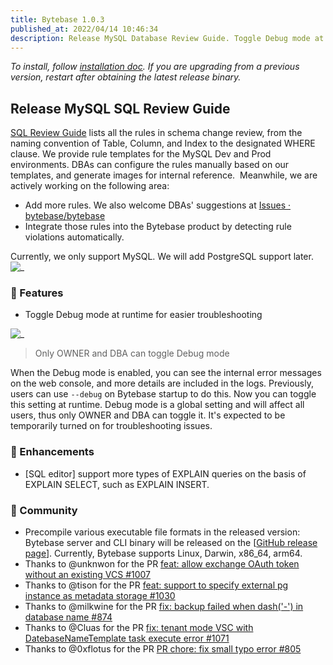 ```yaml
---
title: Bytebase 1.0.3
published_at: 2022/04/14 10:46:34
description: Release MySQL Database Review Guide. Toggle Debug mode at runtime for easier troubleshooting. SQL editor support more types of EXPLAIN queries on the basis of EXPLAIN SELECT, such as EXPLAIN INSERT.
---
```


_To install, follow [installation doc](/docs/get-started/install/overview). If you are upgrading from a previous version, restart after obtaining the latest release binary._

## Release MySQL SQL Review Guide

[SQL Review Guide](https://bytebase.com/sql-review-guide) lists all the rules in schema change review, from the naming convention of Table, Column, and Index to the designated WHERE clause. We provide rule templates for the MySQL Dev and Prod environments. DBAs can configure the rules manually based on our templates, and generate images for internal reference.  Meanwhile, we are actively working on the following area:

- Add more rules. We also welcome DBAs' suggestions at [Issues · bytebase/bytebase](https://github.com/bytebase/bytebase/issues)
- Integrate those rules into the Bytebase product by detecting rule violations automatically.

Currently, we only support MySQL. We will add PostgreSQL support later.
![_](/content/changelog/1.0.3/sql-review-guide.gif)

### 🚀 Features

- Toggle Debug mode at runtime for easier troubleshooting

![_](/content/changelog/1.0.3/debug-mode.gif)

> Only OWNER and DBA can toggle Debug mode

When the Debug mode is enabled, you can see the internal error messages on the web console, and more details are included in the logs. Previously, users can use `--debug` on Bytebase startup to do this. Now you can toggle this setting at runtime. Debug mode is a global setting and will affect all users, thus only OWNER and DBA can toggle it. It's expected to be temporarily turned on for troubleshooting issues.

### 🎄 Enhancements

- [SQL editor] support more types of EXPLAIN queries on the basis of EXPLAIN SELECT, such as EXPLAIN INSERT.

### 🎠 Community

- Precompile various executable file formats in the released version: Bytebase server and CLI binary will be released on the [[GitHub release page](https://github.com/bytebase/bytebase/releases)]. Currently, Bytebase supports Linux, Darwin, x86_64, arm64.
- Thanks to @unknwon for the PR [feat: allow exchange OAuth token without an existing VCS #1007](https://github.com/bytebase/bytebase/pull/1007)
- Thanks to @tison for the PR [feat: support to specify external pg instance as metadata storage #1030](https://github.com/bytebase/bytebase/pull/1030)
- Thanks to @milkwine for the PR [fix: backup failed when dash('-') in database name #874](https://github.com/bytebase/bytebase/pull/874)
- Thanks to @Cluas for the PR [fix: tenant mode VSC with DatebaseNameTemplate task execute error #1071](https://github.com/bytebase/bytebase/pull/1071)
- Thanks to @0xflotus for the PR [PR chore: fix small typo error #805](https://github.com/bytebase/bytebase/pull/805)
